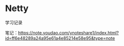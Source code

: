 # Netty

学习记录

笔记：https://note.youdao.com/ynoteshare1/index.html?id=ff6e48289a24a95e61a4e85214e58e95&type=note
